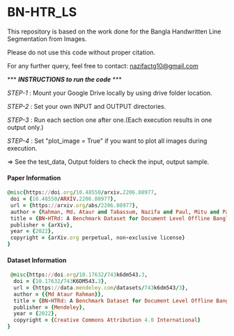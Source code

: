 # BN-HTR_LS
This repository is based on the work done for the Bangla Handwritten Line Segmentation from Images.

Please do not use this code without proper citation.

For any further query, feel free to contact: nazifactg10@gmail.com

*** ***INSTRUCTIONS to run the code*** ***

*STEP-1* : Mount your Google Drive locally by using drive folder location.

*STEP-2* : Set your own INPUT and OUTPUT directories.

*STEP-3* : Run each section one after one.(Each execution results in one output only.)

*STEP-4* : Set "plot_image = True" if you want to plot all images during execution.
 
 => See the test_data, Output folders to check the input, output sample.

 #### Paper Information
 ```ruby
 @misc{https://doi.org/10.48550/arxiv.2206.08977,
  doi = {10.48550/ARXIV.2206.08977},
  url = {https://arxiv.org/abs/2206.08977},
  author = {Rahman, Md. Ataur and Tabassum, Nazifa and Paul, Mitu and Pal, Riya and Islam, Mohammad Khairul},
  title = {BN-HTRd: A Benchmark Dataset for Document Level Offline Bangla Handwritten Text Recognition (HTR) and Line Segmentation},
  publisher = {arXiv},
  year = {2022},
  copyright = {arXiv.org perpetual, non-exclusive license}
}
```

 #### Dataset Information
```ruby
 @misc{https://doi.org/10.17632/743k6dm543.3,
  doi = {10.17632/743K6DM543.3},
  url = {https://data.mendeley.com/datasets/743k6dm543/3},
  author = {{Md Ataur Rahman}},
  title = {BN-HTRd: A Benchmark Dataset for Document Level Offline Bangla Handwritten Text Recognition (HTR)},
  publisher = {Mendeley},
  year = {2022},
  copyright = {Creative Commons Attribution 4.0 International}
}
```
